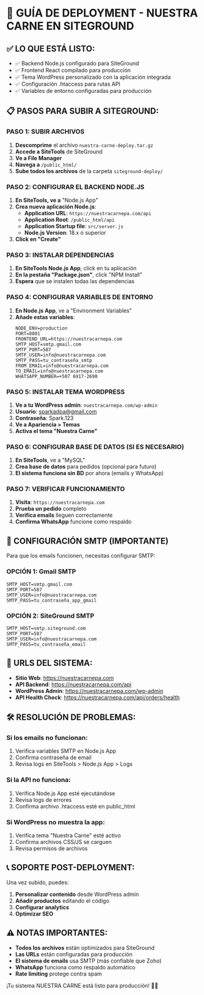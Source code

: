 # 🚀 GUÍA DE DEPLOYMENT - NUESTRA CARNE EN SITEGROUND

## ✅ LO QUE ESTÁ LISTO:
- ✅ Backend Node.js configurado para SiteGround
- ✅ Frontend React compilado para producción  
- ✅ Tema WordPress personalizado con la aplicación integrada
- ✅ Configuración .htaccess para rutas API
- ✅ Variables de entorno configuradas para producción

## 📋 PASOS PARA SUBIR A SITEGROUND:

### PASO 1: SUBIR ARCHIVOS
1. **Descomprime** el archivo `nuestra-carne-deploy.tar.gz`
2. **Accede a SiteTools** de SiteGround
3. **Ve a File Manager** 
4. **Navega a** `/public_html/`
5. **Sube todos los archivos** de la carpeta `siteground-deploy/`

### PASO 2: CONFIGURAR EL BACKEND NODE.JS
1. **En SiteTools, ve a** "Node.js App"
2. **Crea nueva aplicación Node.js**:
   - **Application URL**: `https://nuestracarnepa.com/api`
   - **Application Root**: `/public_html/api`
   - **Application Startup file**: `src/server.js`
   - **Node.js Version**: 18.x o superior
3. **Click en "Create"**

### PASO 3: INSTALAR DEPENDENCIAS
1. **En SiteTools Node.js App**, click en tu aplicación
2. **En la pestaña "Package.json"**, click "NPM Install"
3. **Espera** que se instalen todas las dependencias

### PASO 4: CONFIGURAR VARIABLES DE ENTORNO
1. **En Node.js App**, ve a "Environment Variables"
2. **Añade estas variables**:
   ```
   NODE_ENV=production
   PORT=8001
   FRONTEND_URL=https://nuestracarnepa.com
   SMTP_HOST=smtp.gmail.com
   SMTP_PORT=587
   SMTP_USER=info@nuestracarnepa.com
   SMTP_PASS=tu_contraseña_smtp
   FROM_EMAIL=info@nuestracarnepa.com
   TO_EMAIL=info@nuestracarnepa.com
   WHATSAPP_NUMBER=+507 6917-2690
   ```

### PASO 5: INSTALAR TEMA WORDPRESS
1. **Ve a tu WordPress admin**: `nuestracarnepa.com/wp-admin`
2. **Usuario**: sparkadpa@gmail.com
3. **Contraseña**: Spark.123
4. **Ve a Apariencia > Temas**
5. **Activa el tema "Nuestra Carne"**

### PASO 6: CONFIGURAR BASE DE DATOS (SI ES NECESARIO)
1. **En SiteTools**, ve a "MySQL"
2. **Crea base de datos** para pedidos (opcional para futuro)
3. **El sistema funciona sin BD** por ahora (emails y WhatsApp)

### PASO 7: VERIFICAR FUNCIONAMIENTO
1. **Visita**: `https://nuestracarnepa.com`
2. **Prueba un pedido** completo
3. **Verifica emails** lleguen correctamente
4. **Confirma WhatsApp** funcione como respaldo

## 🔧 CONFIGURACIÓN SMTP (IMPORTANTE)

Para que los emails funcionen, necesitas configurar SMTP:

### OPCIÓN 1: Gmail SMTP
```
SMTP_HOST=smtp.gmail.com
SMTP_PORT=587
SMTP_USER=info@nuestracarnepa.com  
SMTP_PASS=tu_contraseña_app_gmail
```

### OPCIÓN 2: SiteGround SMTP
```
SMTP_HOST=smtp.siteground.com
SMTP_PORT=587
SMTP_USER=info@nuestracarnepa.com
SMTP_PASS=tu_contraseña_email
```

## 🎯 URLS DEL SISTEMA:

- **Sitio Web**: https://nuestracarnepa.com
- **API Backend**: https://nuestracarnepa.com/api
- **WordPress Admin**: https://nuestracarnepa.com/wp-admin
- **API Health Check**: https://nuestracarnepa.com/api/orders/health

## 🛠️ RESOLUCIÓN DE PROBLEMAS:

### Si los emails no funcionan:
1. Verifica variables SMTP en Node.js App
2. Confirma contraseña de email
3. Revisa logs en SiteTools > Node.js App > Logs

### Si la API no funciona:
1. Verifica Node.js App esté ejecutándose
2. Revisa logs de errores
3. Confirma archivo .htaccess esté en public_html

### Si WordPress no muestra la app:
1. Verifica tema "Nuestra Carne" esté activo
2. Confirma archivos CSS/JS se carguen
3. Revisa permisos de archivos

## 📞 SOPORTE POST-DEPLOYMENT:

Una vez subido, puedes:
1. **Personalizar contenido** desde WordPress admin
2. **Añadir productos** editando el código
3. **Configurar analytics** 
4. **Optimizar SEO**

## ⚠️ NOTAS IMPORTANTES:

- **Todos los archivos** están optimizados para SiteGround
- **Las URLs** están configuradas para producción
- **El sistema de emails** usa SMTP (más confiable que Zoho)
- **WhatsApp** funciona como respaldo automático
- **Rate limiting** protege contra spam

¡Tu sistema NUESTRA CARNE está listo para producción! 🥩🚀